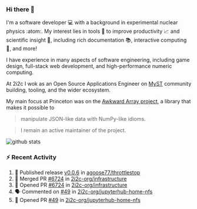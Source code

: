 ### Hi there 👋 

I'm a software developer 💻 with a background in experimental nuclear physics :atom:. My interest lies in tools :wrench: to improve productivity :chart_with_upwards_trend: and scientific insight :telescope:, including rich documentation 📚, interactive computing 🧮, and more! 

I have experience in many aspects of software engineering, including game design, full-stack web development, and high-performance numeric computing. 

At 2i2c I wok as an Open Source Applications Engineer on [MyST](https://github.com/jupyter-book/mystmd) community building, tooling, and the wider ecosystem. 

My main focus at Princeton was on the [Awkward Array project](awkward-array.org/), a library that makes it possible to 
> manipulate JSON-like data with NumPy-like idioms.

> I remain an active maintainer of the project. 

![github stats](https://github-readme-stats.vercel.app/api?username=agoose77&show_icons=true&hide_rank=true&hide_title=true&bg_color=30,e76445,904e95&text_color=efe3ec&icon_color=efe3ec)
<!--
**agoose77/agoose77** is a ✨ _special_ ✨ repository because its `README.md` (this file) appears on your GitHub profile.

Here are some ideas to get you started:

- 🔭 I’m currently working on ...
- 🌱 I’m currently learning ...
- 👯 I’m looking to collaborate on ...
- 🤔 I’m looking for help with ...
- 💬 Ask me about ...
- 📫 How to reach me: ...
- 😄 Pronouns: ...
- ⚡ Fun fact: ...
-->

### :zap: Recent Activity

<!--START_SECTION:activity-->
1. 🚀 Published release [v0.0.6](https://github.com/agoose77/throttlestop/releases/tag/v0.0.6) in [agoose77/throttlestop](https://github.com/agoose77/throttlestop)
2. 🎉 Merged PR [#6724](https://github.com/2i2c-org/infrastructure/pull/6724) in [2i2c-org/infrastructure](https://github.com/2i2c-org/infrastructure)
3. 💪 Opened PR [#6724](https://github.com/2i2c-org/infrastructure/pull/6724) in [2i2c-org/infrastructure](https://github.com/2i2c-org/infrastructure)
4. 🗣 Commented on [#49](https://github.com/2i2c-org/jupyterhub-home-nfs/pull/49#issuecomment-3259382436) in [2i2c-org/jupyterhub-home-nfs](https://github.com/2i2c-org/jupyterhub-home-nfs)
5. 💪 Opened PR [#49](https://github.com/2i2c-org/jupyterhub-home-nfs/pull/49) in [2i2c-org/jupyterhub-home-nfs](https://github.com/2i2c-org/jupyterhub-home-nfs)
<!--END_SECTION:activity-->
